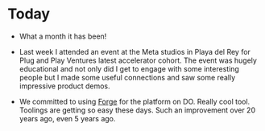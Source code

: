 # Today

* What a month it has been!

* Last week I attended an event at the Meta studios in Playa del Rey for Plug and Play Ventures latest accelerator cohort. The event was hugely educational and not only did I get to engage with some interesting people but I made some useful connections and saw some really impressive product demos.

* We committed to using [Forge](https://forge.laravel.com/) for the platform on DO. Really cool tool. Toolings are getting so easy these days. Such an improvement over 20 years ago, even 5 years ago.
